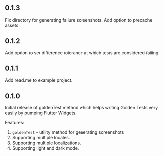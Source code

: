 ## 0.1.3
Fix directory for generating failure screenshots.
Add option to precache assets.

## 0.1.2
Add option to set difference tolerance at which tests are considered failing.

## 0.1.1
Add read.me to example project.

## 0.1.0

Initial release of goldenTest method which helps writing Golden Tests very easily by pumping Flutter Widgets.

Features:
1. `goldenTest` - utility method for generating screenshots
2. Supporting multiple locales.
3. Supporting multiple localizations.
4. Supporting light and dark mode.
